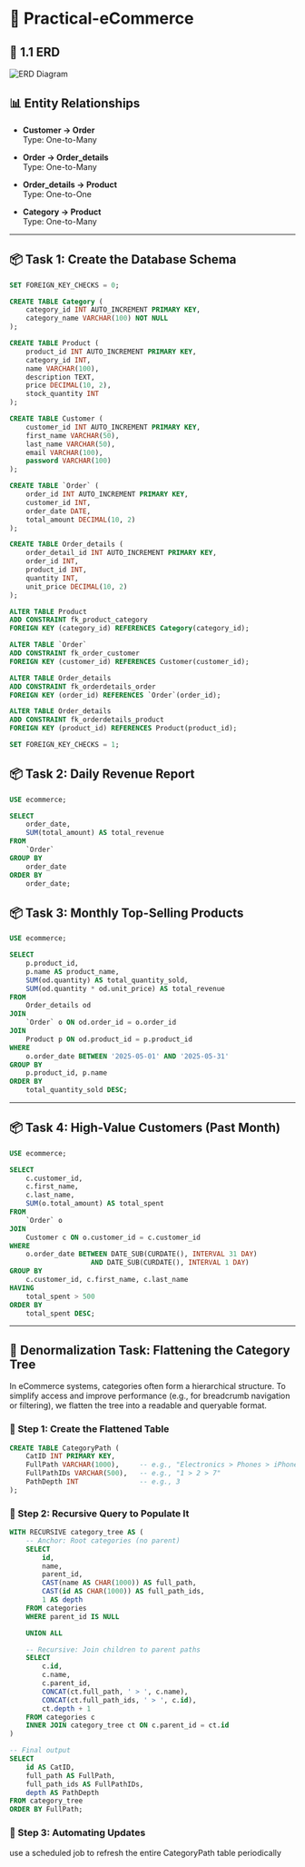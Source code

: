 # 🛒 Practical-eCommerce

## 📘 1.1 ERD

![ERD Diagram](ERD.png)

## 📊 Entity Relationships

- **Customer → Order**  
  Type: One-to-Many

- **Order → Order_details**  
  Type: One-to-Many

- **Order_details → Product**  
  Type: One-to-One

- **Category → Product**  
  Type: One-to-Many

---
## 📦 Task 1: Create the Database Schema
```sql
SET FOREIGN_KEY_CHECKS = 0;

CREATE TABLE Category (
    category_id INT AUTO_INCREMENT PRIMARY KEY,
    category_name VARCHAR(100) NOT NULL
);

CREATE TABLE Product (
    product_id INT AUTO_INCREMENT PRIMARY KEY,
    category_id INT,
    name VARCHAR(100),
    description TEXT,
    price DECIMAL(10, 2),
    stock_quantity INT
);

CREATE TABLE Customer (
    customer_id INT AUTO_INCREMENT PRIMARY KEY,
    first_name VARCHAR(50),
    last_name VARCHAR(50),
    email VARCHAR(100),
    password VARCHAR(100)
);

CREATE TABLE `Order` (
    order_id INT AUTO_INCREMENT PRIMARY KEY,
    customer_id INT,
    order_date DATE,
    total_amount DECIMAL(10, 2)
);

CREATE TABLE Order_details (
    order_detail_id INT AUTO_INCREMENT PRIMARY KEY,
    order_id INT,
    product_id INT,
    quantity INT,
    unit_price DECIMAL(10, 2)
);

ALTER TABLE Product
ADD CONSTRAINT fk_product_category
FOREIGN KEY (category_id) REFERENCES Category(category_id);

ALTER TABLE `Order`
ADD CONSTRAINT fk_order_customer
FOREIGN KEY (customer_id) REFERENCES Customer(customer_id);

ALTER TABLE Order_details
ADD CONSTRAINT fk_orderdetails_order
FOREIGN KEY (order_id) REFERENCES `Order`(order_id);

ALTER TABLE Order_details
ADD CONSTRAINT fk_orderdetails_product
FOREIGN KEY (product_id) REFERENCES Product(product_id);

SET FOREIGN_KEY_CHECKS = 1;
```
## 📦 Task 2: Daily Revenue Report
```sql
USE ecommerce;

SELECT 
    order_date,
    SUM(total_amount) AS total_revenue
FROM 
    `Order`
GROUP BY 
    order_date
ORDER BY 
    order_date;
```
## 📦 Task 3: Monthly Top-Selling Products
```sql
USE ecommerce;

SELECT 
    p.product_id,
    p.name AS product_name,
    SUM(od.quantity) AS total_quantity_sold,
    SUM(od.quantity * od.unit_price) AS total_revenue
FROM 
    Order_details od
JOIN 
    `Order` o ON od.order_id = o.order_id
JOIN 
    Product p ON od.product_id = p.product_id
WHERE 
    o.order_date BETWEEN '2025-05-01' AND '2025-05-31'
GROUP BY 
    p.product_id, p.name
ORDER BY 
    total_quantity_sold DESC;
```
---
## 📦 Task 4: High-Value Customers (Past Month)
```sql
USE ecommerce;

SELECT 
    c.customer_id,
    c.first_name,
    c.last_name,
    SUM(o.total_amount) AS total_spent
FROM 
    `Order` o
JOIN 
    Customer c ON o.customer_id = c.customer_id
WHERE 
    o.order_date BETWEEN DATE_SUB(CURDATE(), INTERVAL 31 DAY)
                    AND DATE_SUB(CURDATE(), INTERVAL 1 DAY)
GROUP BY 
    c.customer_id, c.first_name, c.last_name
HAVING 
    total_spent > 500
ORDER BY 
    total_spent DESC;

```
---

## 🔄 Denormalization Task: Flattening the Category Tree

In eCommerce systems, categories often form a hierarchical structure. To simplify access and improve performance (e.g., for breadcrumb navigation or filtering), we flatten the tree into a readable and queryable format.

### 🧱 Step 1: Create the Flattened Table

```sql
CREATE TABLE CategoryPath (
    CatID INT PRIMARY KEY,
    FullPath VARCHAR(1000),     -- e.g., "Electronics > Phones > iPhone"
    FullPathIDs VARCHAR(500),   -- e.g., "1 > 2 > 7"
    PathDepth INT               -- e.g., 3
);
```

### 🧱 Step 2: Recursive Query to Populate It

```sql
WITH RECURSIVE category_tree AS (
    -- Anchor: Root categories (no parent)
    SELECT 
        id,
        name,
        parent_id,
        CAST(name AS CHAR(1000)) AS full_path,
        CAST(id AS CHAR(1000)) AS full_path_ids,
        1 AS depth
    FROM categories
    WHERE parent_id IS NULL

    UNION ALL

    -- Recursive: Join children to parent paths
    SELECT 
        c.id,
        c.name,
        c.parent_id,
        CONCAT(ct.full_path, ' > ', c.name),
        CONCAT(ct.full_path_ids, ' > ', c.id),
        ct.depth + 1
    FROM categories c
    INNER JOIN category_tree ct ON c.parent_id = ct.id
)

-- Final output
SELECT 
    id AS CatID,
    full_path AS FullPath,
    full_path_ids AS FullPathIDs,
    depth AS PathDepth
FROM category_tree
ORDER BY FullPath;
```

### 🧱 Step 3: Automating Updates

use a scheduled job to refresh the entire CategoryPath table periodically
